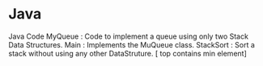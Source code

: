 # Java
Java Code
 MyQueue : Code to implement a queue using only two Stack Data Structures.
 Main : Implements the MuQueue class.
 StackSort : Sort a stack without using any other DataStruture. [ top contains min element]
 
